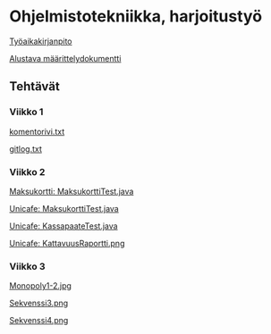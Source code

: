 <h1> Ohjelmistotekniikka, harjoitustyö </h1> 

[Työaikakirjanpito](https://github.com/Branuz/ot-harjoitustyo/blob/master/documents/tuntikirjanpito.md)

[Alustava määrittelydokumentti](https://github.com/Branuz/ot-harjoitustyo/blob/master/documents/specificationOfRequirements.md)

<h2> Tehtävät</h2>
<h3> Viikko 1</h3>

[komentorivi.txt](https://github.com/Branuz/ot-harjoitustyo/blob/master/laskarit/viikko1/komentorivi.txt)

[gitlog.txt](https://github.com/Branuz/ot-harjoitustyo/blob/master/laskarit/viikko1/gitlog.txt)
<h3> Viikko 2</h3>

[Maksukortti: MaksukorttiTest.java](https://github.com/Branuz/ot-harjoitustyo/blob/master/laskarit/viikko2/Maksukortti/src/test/java/MaksukorttiTest.java)

[Unicafe: MaksukorttiTest.java](https://github.com/Branuz/ot-harjoitustyo/blob/master/laskarit/viikko2/Unicafe/src/test/java/com/mycompany/unicafe/MaksukorttiTest.java)

[Unicafe: KassapaateTest.java](https://github.com/Branuz/ot-harjoitustyo/blob/master/laskarit/viikko2/Unicafe/src/test/java/com/mycompany/unicafe/KassapaateTest.java)

[Unicafe: KattavuusRaportti.png](https://github.com/Branuz/ot-harjoitustyo/blob/master/laskarit/viikko2/Kattavuusraportti.png)

<h3> Viikko 3</h3>

[Monopoly1-2.jpg](https://github.com/Branuz/ot-harjoitustyo/blob/master/laskarit/viikko3/Monopoly_1-2.jpg)


[Sekvenssi3.png](https://github.com/Branuz/ot-harjoitustyo/blob/master/laskarit/viikko3/Sekvenssi3.png)

[Sekvenssi4.png](https://github.com/Branuz/ot-harjoitustyo/blob/master/laskarit/viikko3/Sekvenssi4.png)
